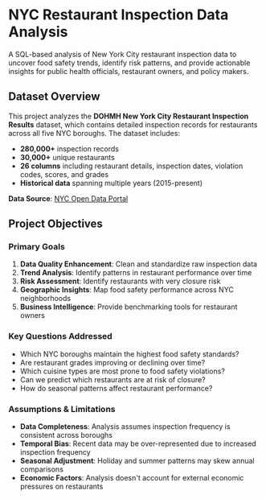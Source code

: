 # NYC Restaurant Inspection Data Analysis

A SQL-based analysis of New York City restaurant inspection data to uncover food safety trends, identify risk patterns, and provide actionable insights for public health officials, restaurant owners, and policy makers.

## Dataset Overview

This project analyzes the **DOHMH New York City Restaurant Inspection Results** dataset, which contains detailed inspection records for restaurants across all five NYC boroughs. The dataset includes:

- **280,000+** inspection records
- **30,000+** unique restaurants  
- **26 columns** including restaurant details, inspection dates, violation codes, scores, and grades
- **Historical data** spanning multiple years (2015-present)

**Data Source**: [NYC Open Data Portal](https://data.cityofnewyork.us/Health/DOHMH-New-York-City-Restaurant-Inspection-Results/43nn-pn8j)

## Project Objectives

### Primary Goals
1. **Data Quality Enhancement**: Clean and standardize raw inspection data
2. **Trend Analysis**: Identify patterns in restaurant performance over time
3. **Risk Assessment**: Identify restaurants with very closure risk
4. **Geographic Insights**: Map food safety performance across NYC neighborhoods
5. **Business Intelligence**: Provide benchmarking tools for restaurant owners

### Key Questions Addressed
- Which NYC boroughs maintain the highest food safety standards?
- Are restaurant grades improving or declining over time?
- Which cuisine types are most prone to food safety violations?
- Can we predict which restaurants are at risk of closure?
- How do seasonal patterns affect restaurant performance?

### Assumptions & Limitations
- **Data Completeness**: Analysis assumes inspection frequency is consistent across boroughs
- **Temporal Bias**: Recent data may be over-represented due to increased inspection frequency
- **Seasonal Adjustment**: Holiday and summer patterns may skew annual comparisons
- **Economic Factors**: Analysis doesn't account for external economic pressures on restaurants
